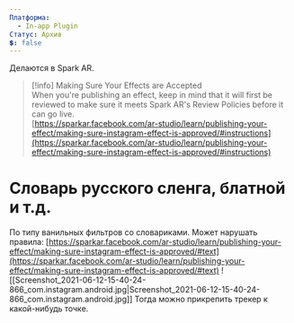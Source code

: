 ```yaml
---
Платформа:
  - In-app Plugin
Статус: Архив
💲: false
---
```

Делаются в Spark AR.

> [!info] Making Sure Your Effects are Accepted  
> When you're publishing an effect, keep in mind that it will first be reviewed to make sure it meets Spark AR's Review Policies before it can go live.  
> [https://sparkar.facebook.com/ar-studio/learn/publishing-your-effect/making-sure-instagram-effect-is-approved/#instructions](https://sparkar.facebook.com/ar-studio/learn/publishing-your-effect/making-sure-instagram-effect-is-approved/#instructions)  
# Словарь русского сленга, блатной и т.д.
По типу ванильных фильтров со словариками.
Может нарушать правила: [https://sparkar.facebook.com/ar-studio/learn/publishing-your-effect/making-sure-instagram-effect-is-approved/#text](https://sparkar.facebook.com/ar-studio/learn/publishing-your-effect/making-sure-instagram-effect-is-approved/#text)
![[Screenshot_2021-06-12-15-40-24-866_com.instagram.android.jpg|Screenshot_2021-06-12-15-40-24-866_com.instagram.android.jpg]]
Тогда можно прикрепить трекер к какой-нибудь точке.